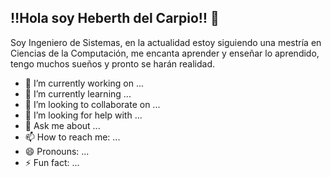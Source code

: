  ## ‼️Hola soy Heberth del Carpio‼️ 👋

Soy Ingeniero de Sistemas, en la actualidad estoy siguiendo una mestría en Ciencias de la Computación, me encanta aprender y enseñar lo aprendido, tengo muchos sueños y pronto se harán realidad.

- 🔭 I’m currently working on ...
- 🌱 I’m currently learning ...
- 👯 I’m looking to collaborate on ...
- 🤔 I’m looking for help with ...
- 💬 Ask me about ...
- 📫 How to reach me: ...
- 😄 Pronouns: ...
- ⚡ Fun fact: ...

